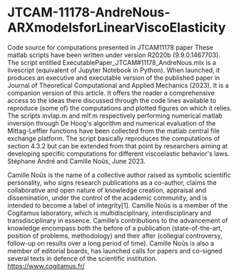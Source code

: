 # JTCAM-11178-AndreNous-ARXmodelsforLinearViscoElasticity
Code source for computations presented in JTCAM11178 paper
These matlab scripts have been written under version R2020b (9.9.0.1467703).
The script entitled ExecutablePaper_JTCAM#11178_AndreNous.mlx is a livescript
(equivalent of Jupyter Notebook in Python). When launched, it produces
an executive and executable version of the published paper in Journal of Theoretical Computational
and Applied Mechanics (2023). 
It is a companion version of this article. It offers the reader
a comprehensive access to the ideas there discussed through the code lines available
to reproduce (some of) the computations and plotted figures on which it relies.
The scripts invlap.m and mlf.m respectively performing numerical matlab inversion through De Hoog's algorithm
and numerical evaluation of the Mittag-Leffler functions have been collected from the matlab central file exchange platform.
The script basically reproduces the computations of section 4.3.2 but can be extended from that point
by researchers aiming at developing specific computations for different viscoelastic behavior's laws.
Stéphane André and Camille Noûs, June 2023.

Camille Noûs is the name of a collective author raised as symbolic scientific personality, who signs research publications as a co-author, claims the collaborative and open nature of knowledge creation, appraisal and dissemination, under the control of the academic community, and is intended to become a label of integrity[1]. Camille Noûs is a member of the Cogitamus laboratory, which is multidisciplinary, interdisciplinary and transdisciplinary in essence.
Camille’s contributions to the advancement of knowledge encompass both the before of a publication (state-of-the-art, position of problems, methodology) and their after (collegial controversy, follow-up on results over a long period of time). Camille Noûs is also a member of editorial boards, has launched calls for papers and co-signed several texts in defence of the scientific institution.
https://www.cogitamus.fr/
